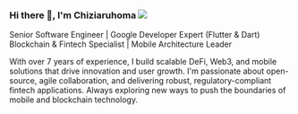 ### Hi there 👋, I'm Chiziaruhoma ![](https://pbs.twimg.com/profile_banners/860357608552763393/1593430830/1500x500)

Senior Software Engineer | Google Developer Expert (Flutter & Dart)
Blockchain & Fintech Specialist | Mobile Architecture Leader

With over 7 years of experience, I build scalable DeFi, Web3, and mobile solutions that drive innovation and user growth. I'm passionate about open-source, agile collaboration, and delivering robust, regulatory-compliant fintech applications. Always exploring new ways to push the boundaries of mobile and blockchain technology.
